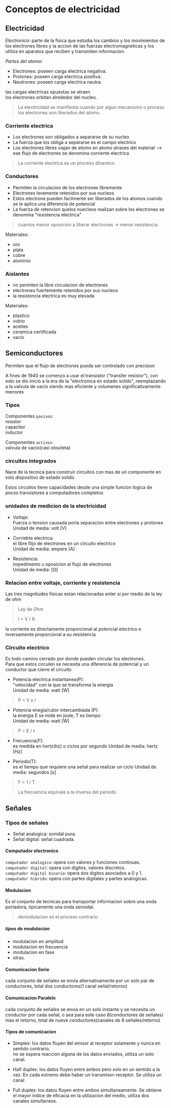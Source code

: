 # Conceptos de electricidad

## Electricidad

*Electronica*: parte de la fisica que estudia los cambios y los movimientos de los electrones libres y la accion de las fuerzas electromagneticas y los utiliza en aparatos que reciben y transmiten informacion.

*Partes del atomo:*

- Electrones: poseen carga electrica negativa.
- Protones: poseen carga electrica positiva.
- Neutrones: poseen carga electrica neutra.

las cargas electricas opuestas se atraen  
los electrones orbitan alrededor del nucleo.

> La electricidad se manifiesta cuando por algun mecanismo o proceso los electrones son liberados del atomo.

### Corriente electrica

- Los electrones son obligados a separarse de su nucleo
- La fuerza que los obliga a separarse es el campo electrico
- Los electrones libres viajan de atomo en atomo atraves del material --> ese flujo de electrones se denomina corriente electrica

> La corriente electrica es un proceso dinamico

### Conductores

- Permiten la circulacion de los electrones libremente
- Electrones levemente retenidos por sus nucleos
- Estos electrone pueden facilmente ser liberados de los atomos cuando se le aplica una diferencia de potencial
- La fuerza de retencion quelos nuecleos realizan sobre los electrones se denomina "resistencia electrica"

> cuantos menor oposicion a liberar electrones -> menor resistencia

Materiales:  

- oro
- plata
- cobre
- aluminio

### Aislantes

- no permiten la libre circulacion de electrones
- electrones fuertemente retenidos por sus nucleos
- la resistencia electrica es muy elevada

Materiales:

- plastico
- vidrio
- aceites
- ceramica certificada
- vacio

## Semiconductores

Permiten que el flujo de electrones pueda ser controlado con precision

A fines de 1940 se comenzo a usar el transistor ("transfer resistor"), con esto se dio inicio a la era de la "electronica en estado solido", reemplazando a la valvula de vacio siendo mas eficiente y volumenes significativamente menores

### Tipos

Componentes `pasivos`:  
resistor  
capacitor  
inductor  

Componentes `activos`:  
valvula de vacio(casi obsoleta)

### circuitos integrados

Nace de la tecnica para construir circuitos con mas de un componente en solo dispositivo de estado solido

Estos circuitos tiene capacidades desde una simple funcion logica de pocos transistores a computadores completos

### unidades de medicion de la electricidad

- Voltaje:  
Fuerza o tension causada porla separacion entre electrones y protones  
Unidad de media: volt [V]

- Corriebte electrica:  
el libre flijo de electrones en un circuito electrico  
Unidad de media: ampere [A]

- Resistencia:  
impedimento u oposicion al flujo de electrones  
Unidad de media: [Ω]

### Relacion entre voltaje, corriente y resistencia

Las tres magnitudes fisicas estan relacionadas enter si por medio de la ley de ohm

> Ley de Ohm
>
> I = V / R

la corriente es directamente proporcional al potencial electrico e inversamente proporcional a su resistencia

### Circuito electrico

Es todo camino cerrado por donde pueden circular los electrones.  
Para que estos circulen se necesita una diferencia de potencial y un conductor que cierre el circuito

- Potencia electrica instantanea(P):  
"velocidad" con la que se transforma la energia  
Unidad de media: watt [W]

> P = V x I

- Potencia enegia/calor intercambiada (P):  
la energia E se mide en joule, T es tiempo  
Unidad de media: watt [W]

> P = E / t

- Frecuencia(F):  
es medida en hertz(hz) o ciclos por segundo
Unidad de media: hertz [Hz]

- Periodo(T):  
es el tiempo que requiere una señal para realizar un ciclo
Unidad de media: segundos [s]

> F = 1 / T
>
> La frecuencia equivale a la inversa del periodo

## Señales

### Tipos de señales

- Señal analogica: sonidal pura.
- Señal digital: señal cuadrada.

#### Computador electronico

`computador analogico`: opera con valores y funciones continuas.  
`computador digital`: opera con digitos, valores discretos.  
`computador digital binario`: opera dos digitos asociados a 0 y 1.  
`computador hibrido`: opera con partes digitales y partes analogicas.

#### Modulacion

Es el conjunto de tecnicas para transportar informacion sobre una onda portadora, tipicamente una onda senoidal.

> demodulacion es el proceso contrario

##### tipos de modulacion

- modulacion en amplitud
- modulacion en frecuencia
- modulacion en fase
- otras.

#### Comunicacion Serie

cada conjunto de señales se envia alternativamente por un solo par de conductores, total dos conductores(1 canal señal/retorno)

#### Comunicacion Paralelo

cada conjunto de señales se envia en un solo instante y se necesita un conductor por cada señal, o sea para este caso 8(conductores de señales) mas el retorno, total de nueve conductores(canales de 8 señales/retorno)

#### Tipos de comunicacion

- Simplex: los datos fluyen del emisor al receptor solamente y nunca en sentido contrario.  
no se espera reaccion alguna de los datos enviados, utiliza un solo canal.

- Half duplex: los datos fluyen entre ambos pero solo en un sentido a la vez. En cada extremo debe haber un transmisor-receptor. Se utiliza un canal

- Full duplex: los datos fluyen entre ambos simultaneamente. Se obtiene el mayor indice de eficacia en la utilizacion del medio, utiliza dos canales simultaneos.
